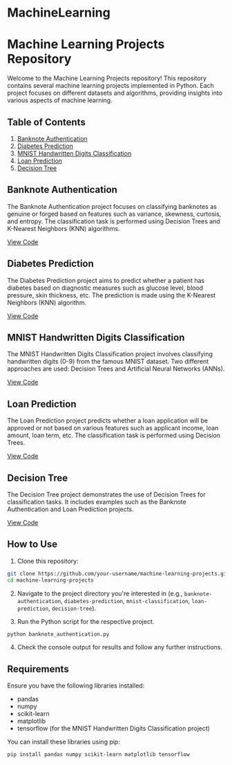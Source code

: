 # MachineLearning
# Machine Learning Projects Repository

Welcome to the Machine Learning Projects repository! This repository contains several machine learning projects implemented in Python. Each project focuses on different datasets and algorithms, providing insights into various aspects of machine learning.

## Table of Contents

1. [Banknote Authentication](#banknote-authentication)
2. [Diabetes Prediction](#diabetes-prediction)
3. [MNIST Handwritten Digits Classification](#mnist-handwritten-digits-classification)
4. [Loan Prediction](#loan-prediction)
5. [Decision Tree](#decision-tree)

## Banknote Authentication

The Banknote Authentication project focuses on classifying banknotes as genuine or forged based on features such as variance, skewness, curtosis, and entropy. The classification task is performed using Decision Trees and K-Nearest Neighbors (KNN) algorithms.

[View Code](https://github.com/bakar10/MachineLearning/blob/main/Banknote%20Authentication%20and%20KNN%20Classification/README.md)

## Diabetes Prediction

The Diabetes Prediction project aims to predict whether a patient has diabetes based on diagnostic measures such as glucose level, blood pressure, skin thickness, etc. The prediction is made using the K-Nearest Neighbors (KNN) algorithm.

[View Code](diabetes_prediction.py)

## MNIST Handwritten Digits Classification

The MNIST Handwritten Digits Classification project involves classifying handwritten digits (0-9) from the famous MNIST dataset. Two different approaches are used: Decision Trees and Artificial Neural Networks (ANNs).

[View Code](mnist_classification.py)

## Loan Prediction

The Loan Prediction project predicts whether a loan application will be approved or not based on various features such as applicant income, loan amount, loan term, etc. The classification task is performed using Decision Trees.

[View Code](loan_prediction.py)

## Decision Tree

The Decision Tree project demonstrates the use of Decision Trees for classification tasks. It includes examples such as the Banknote Authentication and Loan Prediction projects.

[View Code](decision_tree.py)

## How to Use

1. Clone this repository:

```bash
git clone https://github.com/your-username/machine-learning-projects.git
cd machine-learning-projects
```

2. Navigate to the project directory you're interested in (e.g., `banknote-authentication`, `diabetes-prediction`, `mnist-classification`, `loan-prediction`, `decision-tree`).

3. Run the Python script for the respective project.

```bash
python banknote_authentication.py
```

4. Check the console output for results and follow any further instructions.

## Requirements

Ensure you have the following libraries installed:

- pandas
- numpy
- scikit-learn
- matplotlib
- tensorflow (for the MNIST Handwritten Digits Classification project)

You can install these libraries using pip:

```bash
pip install pandas numpy scikit-learn matplotlib tensorflow
```

